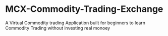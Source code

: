# MCX-Commodity-Trading-Exchange
A Virtual Commodity trading Application built for beginners to learn Commodity Trading without investing real monoey
